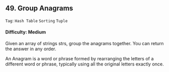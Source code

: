 ## 49. Group Anagrams

```Tag```: ```Hash Table``` ```Sorting``` ```Tuple```

#### Difficulty: Medium

Given an array of strings strs, group the anagrams together. You can return the answer in any order.

An Anagram is a word or phrase formed by rearranging the letters of a different word or phrase, typically using all the original letters exactly once.
